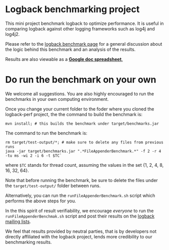 # Logback benchmarking project

This mini project benchmark logback to optimize performance. It is
useful in comparing logback against other logging frameworks such as
log4j and log4j2.

Please refer to the [logback benchmark page](http://logback.qos.ch/performance.html) for a 
general discussion about the logic behind this benchmark and an analysis of the results.

Results are also viewable as a [**Google doc spreadsheet**.](https://docs.google.com/spreadsheets/d/1cpb5D7qnyye4W0RTlHUnXedYK98catNZytYIu5D91m0/edit?usp=sharing)

# Do run the benchmark on your own

We welcome all suggestions. You are also highly encouraged to run the
benchmarks in your own computing environment.

Once you change your current folder to the foder where you cloned the 
logback-perf project, the the command to build the benchmark is:
    
    mvn install; # this builds the benchmark under target/benchmarks.jar
    
The command to run the benchmark is:
        
    rm target/test-output/*; # make sure to delete any files from previous runs
    java -jar target/benchmarks.jar ".*FileAppenderBenchmark.*" -f 2 -r 4 -tu ms -wi 2 -i 6 -t $TC`
    
where `$TC` stands for thread count, assuming the values in the set 
{1, 2, 4, 8, 16, 32, 64}.

Note that before running the benchmark, be sure to delete the files under 
the `target/test-output/` folder between runs.

Alternatively, you can run the `runFileAppenderBenchmark.sh` script which performs the
above steps for you. 

In the this spirit of result verifiability, we encourage *everyone* to
run the `runFileAppenderBenchmak.sh` script and post their results on
the [logback mailing lists](https://logback.qos.ch/mailinglist.html).

We feel that results provided by neutral parties, that is by
developers not directly affiliated with the logback project, lends
more credibility to our benchmarking results.


